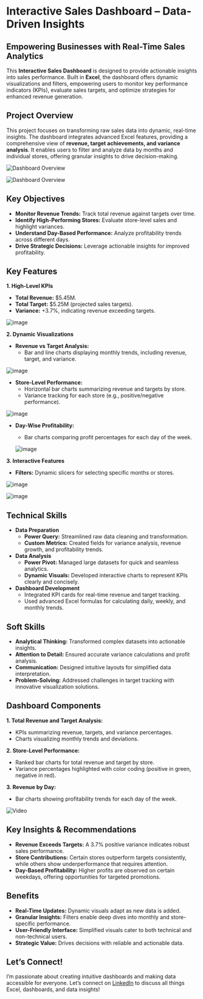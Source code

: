 # Interactive Sales Dashboard – Data-Driven Insights

## Empowering Businesses with Real-Time Sales Analytics
This **Interactive Sales Dashboard** is designed to provide actionable insights into sales performance. Built in **Excel**, the dashboard offers dynamic visualizations and filters, empowering users to monitor key performance indicators (KPIs), evaluate sales targets, and optimize strategies for enhanced revenue generation.

## Project Overview
This project focuses on transforming raw sales data into dynamic, real-time insights. The dashboard integrates advanced Excel features, providing a comprehensive view of **revenue, target achievements, and variance analysis**. It enables users to filter and analyze data by months and individual stores, offering granular insights to drive decision-making.

![Dashboard Overview](https://github.com/user-attachments/assets/cac08512-006a-4bfc-917a-7c15b7a6c76f)

![Dashboard Overview](https://github.com/user-attachments/assets/2da55ae2-cd74-4400-a70d-36fbece1af73)

## Key Objectives
- **Monitor Revenue Trends:** Track total revenue against targets over time.
- **Identify High-Performing Stores:** Evaluate store-level sales and highlight variances.
- **Understand Day-Based Performance:** Analyze profitability trends across different days.
- **Drive Strategic Decisions:** Leverage actionable insights for improved profitability.

## Key Features
**1. High-Level KPIs**
- **Total Revenue:** $5.45M.
- **Total Target:** $5.25M (projected sales targets).
- **Variance:** +3.7%, indicating revenue exceeding targets.

![image](https://github.com/user-attachments/assets/72c0c6bd-a308-456b-94dd-154c85572beb)

**2. Dynamic Visualizations**
- **Revenue vs Target Analysis:**
  - Bar and line charts displaying monthly trends, including revenue, target, and variance.

![image](https://github.com/user-attachments/assets/f5bed248-ef43-4882-b86f-252f3557e559)

  
- **Store-Level Performance:**
  - Horizontal bar charts summarizing revenue and targets by store.
  - Variance tracking for each store (e.g., positive/negative performance).

![image](https://github.com/user-attachments/assets/2a57d9e3-9c95-42d3-8651-2c9ff26a4ff5)

- **Day-Wise Profitability:**
  - Bar charts comparing profit percentages for each day of the week.

  ![image](https://github.com/user-attachments/assets/b163859f-2ab8-4b91-b683-9c2eadd7f464)

**3. Interactive Features**
- **Filters:** Dynamic slicers for selecting specific months or stores.

![image](https://github.com/user-attachments/assets/46353f21-b729-438d-b12b-6bf16ad258f6)

![image](https://github.com/user-attachments/assets/769f087b-4e7e-4352-b893-f5d46b1e2fb3)

## Technical Skills
- **Data Preparation**
  - **Power Query:** Streamlined raw data cleaning and transformation.
  - **Custom Metrics:** Created fields for variance analysis, revenue growth, and profitability trends.
- **Data Analysis**
  - **Power Pivot:** Managed large datasets for quick and seamless analytics.
  - **Dynamic Visuals:** Developed interactive charts to represent KPIs clearly and concisely.
- **Dashboard Development**
  - Integrated KPI cards for real-time revenue and target tracking.
  - Used advanced Excel formulas for calculating daily, weekly, and monthly trends.

## Soft Skills
- **Analytical Thinking:** Transformed complex datasets into actionable insights.
- **Attention to Detail:** Ensured accurate variance calculations and profit analysis.
- **Communication:** Designed intuitive layouts for simplified data interpretation.
- **Problem-Solving:** Addressed challenges in target tracking with innovative visualization solutions.

## Dashboard Components
**1. Total Revenue and Target Analysis:**
- KPIs summarizing revenue, targets, and variance percentages.
- Charts visualizing monthly trends and deviations.

**2. Store-Level Performance:**
- Ranked bar charts for total revenue and target by store.
- Variance percentages highlighted with color coding (positive in green, negative in red).

**3. Revenue by Day:**
- Bar charts showing profitability trends for each day of the week.

![Video](https://github.com/user-attachments/assets/3522a21f-7853-45ad-bc3b-e8af916f0565)

## Key Insights & Recommendations
- **Revenue Exceeds Targets:** A 3.7% positive variance indicates robust sales performance.
- **Store Contributions:** Certain stores outperform targets consistently, while others show underperformance that requires attention.
- **Day-Based Profitability:** Higher profits are observed on certain weekdays, offering opportunities for targeted promotions.

## Benefits
- **Real-Time Updates:** Dynamic visuals adapt as new data is added.
- **Granular Insights:** Filters enable deep dives into monthly and store-specific performance.
- **User-Friendly Interface:** Simplified visuals cater to both technical and non-technical users.
- **Strategic Value:** Drives decisions with reliable and actionable data.

## Let’s Connect!
I’m passionate about creating intuitive dashboards and making data accessible for everyone. Let’s connect on [LinkedIn](https://www.linkedin.com/in/pooja-pawar-92086217a) to discuss all things Excel, dashboards, and data insights!


